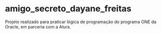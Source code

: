 # amigo_secreto_dayane_freitas
Projeto realizado para praticar lógica de programação do programa ONE da Oracle, em parceria com a Alura.
